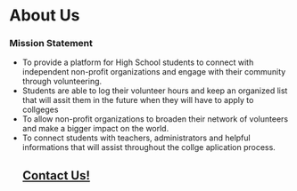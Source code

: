 <!-- The boring stuff -->
<!DOCTYPE html>
<html>
	<head>
	<meta charset="UTF-8">
	<meta name="description" content="DESCRIBE YOUR WEBSITE">
	<meta name="keywords" content="KEY, WORDS, HERE">
	</head>
	<body>
		<h1> About Us</h1>
      <h3>Mission Statement</h3>
			<ul class="menu">
			<li><a <body>To provide a platform for High School students to connect with independent non-profit organizations and engage with their community through volunteering.</a></li>	
				<li><a <body> Students are able to log their volunteer hours and keep an organized list that will assit them in the future when they will have to apply to collgeges
 			<li><a <body>To allow non-profit organizations to broaden their network of volunteers and make a bigger impact on the world.</a></li>
 			<li><a <body>To connect students with teachers, administrators and helpful informations that will assist throughout the collge aplication process.</a></li>
			<h2> <a href=".learn_more">Contact Us!</a></li>
			</ul>

			
  	
</html>
